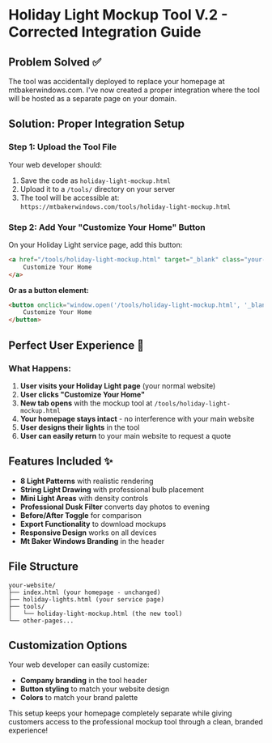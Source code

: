 # Holiday Light Mockup Tool V.2 - Corrected Integration Guide

## Problem Solved ✅
The tool was accidentally deployed to replace your homepage at mtbakerwindows.com. I've now created a proper integration where the tool will be hosted as a separate page on your domain.

## Solution: Proper Integration Setup

### Step 1: Upload the Tool File
Your web developer should:
1. Save the code as `holiday-light-mockup.html`
2. Upload it to a `/tools/` directory on your server
3. The tool will be accessible at: `https://mtbakerwindows.com/tools/holiday-light-mockup.html`

### Step 2: Add Your "Customize Your Home" Button
On your Holiday Light service page, add this button:

```html
<a href="/tools/holiday-light-mockup.html" target="_blank" class="your-button-class">
    Customize Your Home
</a>
```

**Or as a button element:**
```html
<button onclick="window.open('/tools/holiday-light-mockup.html', '_blank')" class="your-button-class">
    Customize Your Home
</button>
```

## Perfect User Experience 🎯

### What Happens:
1. **User visits your Holiday Light page** (your normal website)
2. **User clicks "Customize Your Home"** 
3. **New tab opens** with the mockup tool at `/tools/holiday-light-mockup.html`
4. **Your homepage stays intact** - no interference with your main website
5. **User designs their lights** in the tool
6. **User can easily return** to your main website to request a quote

## Features Included ✨
- **8 Light Patterns** with realistic rendering
- **String Light Drawing** with professional bulb placement  
- **Mini Light Areas** with density controls
- **Professional Dusk Filter** converts day photos to evening
- **Before/After Toggle** for comparison
- **Export Functionality** to download mockups
- **Responsive Design** works on all devices
- **Mt Baker Windows Branding** in the header

## File Structure
```
your-website/
├── index.html (your homepage - unchanged)
├── holiday-lights.html (your service page)
├── tools/
│   └── holiday-light-mockup.html (the new tool)
└── other-pages...
```

## Customization Options
Your web developer can easily customize:
- **Company branding** in the tool header
- **Button styling** to match your website design
- **Colors** to match your brand palette

This setup keeps your homepage completely separate while giving customers access to the professional mockup tool through a clean, branded experience!